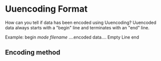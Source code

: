 # Uuencoding Format

How can you tell if data has been encoded using Uuencoding? 
Uuencoded data always starts with a "begin" line and terminates with an "end" line.

Example:
begin *mode filename*
....encoded data....
Empty Line 
end

## Encoding method
